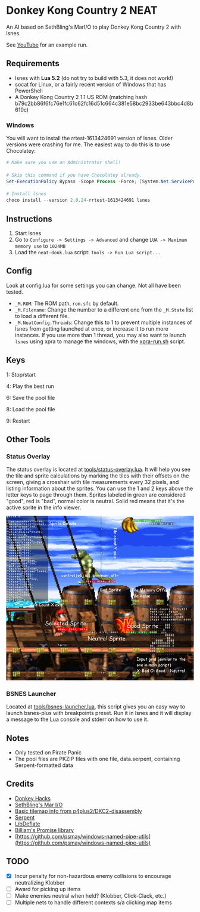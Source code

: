 # Donkey Kong Country 2 NEAT

An AI based on SethBling's MarI/O to play Donkey Kong Country 2 with lsnes.

See [YouTube](https://www.youtube.com/watch?v=-\_UyUbObLeE) for an example run.

## Requirements

* lsnes with **Lua 5.2** (do not try to build with 5.3, it does not work!)
* socat for Linux, or a fairly recent version of Windows that has PowerShell
* A Donkey Kong Country 2 1.1 US ROM (matching hash b79c2bb86f6fc76e1fc61c62fc16d51c664c381e58bc2933be643bbc4d8b610c)

### Windows

You will want to install the rrtest-1613424691 version of lsnes. Older versions were crashing for me. The easiest way to do this is to use Chocolatey:

```powershell
# Make sure you use an Administrator shell!

# Skip this command if you have Chocolatey already.
Set-ExecutionPolicy Bypass -Scope Process -Force; [System.Net.ServicePointManager]::SecurityProtocol = [System.Net.ServicePointManager]::SecurityProtocol -bor 3072; iex ((New-Object System.Net.WebClient).DownloadString('https://chocolatey.org/install.ps1'))

# Install lsnes
choco install --version 2.0.24-rrtest-1613424691 lsnes
```

## Instructions

1. Start lsnes
2. Go to `Configure -> Settings -> Advanced` and change `LUA -> Maximum memory use` to `1024MB`
3. Load the `neat-donk.lua` script: `Tools -> Run Lua script...`

## Config

Look at config.lua for some settings you can change. Not all have been tested.

* `_M.ROM`: The ROM path, `rom.sfc` by default.
* `_M.Filename`: Change the number to a different one from the `_M.State` list
to load a different file.
* `_M.NeatConfig.Threads`: Change this to 1 to prevent multiple instances of 
lsnes from getting launched at once, or increase it to run more instances.
If you use more than 1 thread, you may also want to launch `lsnes` using xpra
to manage the windows, with the [xpra-run.sh](xpra-run.sh) script.

## Keys
1: Stop/start

4: Play the best run

6: Save the pool file

8: Load the pool file

9: Restart

## Other Tools

### Status Overlay

The status overlay is located at [tools/status-overlay.lua](tools/status-overlay.lua).
It will help you see the tile and sprite calculations by marking the tiles with
their offsets on the screen, giving a crosshair with tile measurements every
32 pixels, and listing information about the sprites. You can use the 1 and 2
keys above the letter keys to page through them. Sprites labeled in green are
considered "good", red is "bad", normal color is neutral. Solid red means that
it's the active sprite in the info viewer.

<img src="https://github.com/empathicqubit/neat-donk/blob/master/doc/donkutil.png?raw=true" />

### BSNES Launcher

Located at [tools/bsnes-launcher.lua](tools/bsnes-launcher.lua), this script
gives you an easy way to launch bsnes-plus with breakpoints preset. Run it in
lsnes and it will display a message to the Lua console and stderr on how to use it.

## Notes
* Only tested on Pirate Panic
* The pool files are PKZIP files with one file, data.serpent, containing Serpent-formatted data

## Credits

* [Donkey Hacks](http://donkeyhacks.zouri.jp/html/En-Us/dkc2/index.html)
* [SethBling's Mar I/O](https://github.com/mam91/neat-genetic-mario)
* [Basic tilemap info from p4plus2/DKC2-disassembly](https://github.com/p4plus2/DKC2-disassembly)
* [Serpent](https://github.com/pkulchenko/serpent)
* [LibDeflate](https://github.com/SafeteeWoW/LibDeflate)
* [Billiam's Promise library](https://github.com/Billiam/promise.lua)
* [https://github.com/psmay/windows-named-pipe-utils](https://github.com/psmay/windows-named-pipe-utils)

## TODO

- [x] Incur penalty for non-hazardous enemy collisions to encourage neutralizing Klobber
- [ ] Award for picking up items
- [ ] Make enemies neutral when held? (Klobber, Click-Clack, etc.)
- [ ] Multiple nets to handle different contexts s/a clicking map items
